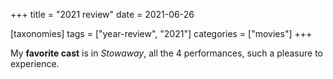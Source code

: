 +++
title = "2021 review"
date = 2021-06-26

[taxonomies]
tags = ["year-review", "2021"]
categories = ["movies"]
+++

My **favorite cast** is in *Stowaway*,
all the 4 performances,
such a pleasure to experience.
